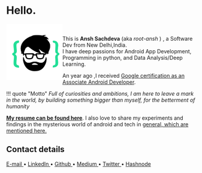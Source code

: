 
# Hello.  
<img 
    style="float:left;"
    src="a_index_images/logo.svg" 
    alt="text"
    height="150"
    width="150"
/><br>

This is **Ansh Sachdeva** (aka *root-ansh* ) , a Software Dev from New Delhi,India.  
I have deep passions for Android App Development, Programming in python, and Data Analysis/Deep Learning.  

An year ago ,I received [Google certification as an Associate Android Developer](https://www.credential.net/pju5aztf).

!!! quote "Motto"
    *Full of curiosities and ambitions, I am here to leave a mark in the world, by building something bigger than myself, for the betterment of humanity*

[**My resume can be found here**](https://drive.google.com/file/d/1BpPzQY-GZvQwoQhw07bbt4eEhHhtMjAq/view). I also love to share my experiments and findings in the mysterious world of android and tech in [general, which are mentioned here.](https://root-ansh.github.io/notes/tab_notes/blog_summary/) 


## Contact details



<p>
<a href="mailto:anshsachdeva.work@gmail.com">
    E-mail
</a>
•
<a href="https://www.linkedin.com/in/anshsachdevawork">
    LinkedIn
</a>
•
<a href="https://github.com/root-ansh">
    Github
</a>
•
<a href="https://medium.com/@anshsachdeva.work">
    Medium
</a>
•
<a href="https://twitter.com/root_ansh">
    Twitter
</a>
•
<a href="https://hashnode.com/@root-ansh">
    Hashnode
</a>

</p>


	  

